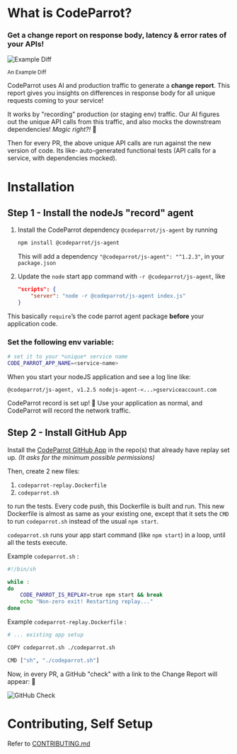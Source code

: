 # What is CodeParrot?

### Get a change report on response body, latency & error rates of your APIs!

![Example Diff](https://storage.googleapis.com/codeparrot-public/example-diff.png)

<sub>An Example Diff</sub>

CodeParrot uses AI and production traffic to generate a **change report**. This report gives you insights on differences in response body for all unique requests coming to your service!

It works by "recording" production (or staging env) traffic. Our AI figures out the unique API calls from this traffic, and also mocks the downstream dependencies! *Magic right?!* 🤯

Then for every PR, the above unique API calls are run against the new version of code. Its like- auto-generated functional tests (API calls for a service, with dependencies mocked).

# Installation

## Step 1 - Install the nodeJs "record" agent

1. Install  the CodeParrot dependency `@codeparrot/js-agent` by running

    ```bash
    npm install @codeparrot/js-agent
    ```

    This will add a dependency `"@codeparrot/js-agent": "^1.2.3"`, in your `package.json`

2. Update the `node` start app command with `-r @codeparrot/js-agent`, like

   ```json
   "scripts": {
       "server": "node -r @codeparrot/js-agent index.js"
   }
   ```

This basically `require`’s the code parrot agent package **before** your application code.

### Set the following env variable:

```bash
# set it to your *unique* service name
CODE_PARROT_APP_NAME=<service-name>
```

When you start your nodeJS application and see a log line like:

```
@codeparrot/js-agent, v1.2.5 nodejs-agent-<...>gserviceaccount.com
```

CodeParrot record is set up! 🎉 Use your application as normal, and CodeParrot will record the network traffic.

## Step 2 - Install GitHub App

Install the [CodeParrot GitHub App](https://github.com/apps/codeparrot-app) in the repo(s) that already have replay set up. *(It asks for the minimum possible permissions)*

Then, create 2 new files:

1. `codeparrot-replay.Dockerfile`
2. `codeparrot.sh`

to run the tests. Every code push, this Dockerfile is built and run. This new Dockerfile is almost as same as your existing one, except that it sets the `CMD` to run `codeparrot.sh` instead of the usual `npm start`.

`codeparrot.sh` runs your app start command (like `npm start`) in a loop, until all the tests execute.

Example `codeparrot.sh` :

```bash
#!/bin/sh

while :
do
    CODE_PARROT_IS_REPLAY=true npm start && break
    echo "Non-zero exit! Restarting replay..."
done
```

Example `codeparrot-replay.Dockerfile` :

```bash
# ... existing app setup

COPY codeparrot.sh ./codeparrot.sh

CMD ["sh", "./codeparrot.sh"]
```

Now, in every PR, a GitHub "check" with a link to the Change Report will appear: 🎉

![GitHub Check](https://storage.googleapis.com/codeparrot-public/Screenshot%20git%20hub%20check.png)


# Contributing, Self Setup

Refer to [CONTRIBUTING.md](./CONTRIBUTING.md)
